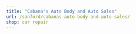 ```yaml
---
title: "Cabana's Auto Body and Auto Sales"
url: /sanford/cabanas-auto-body-and-auto-sales/
shop: car repair
---
```

